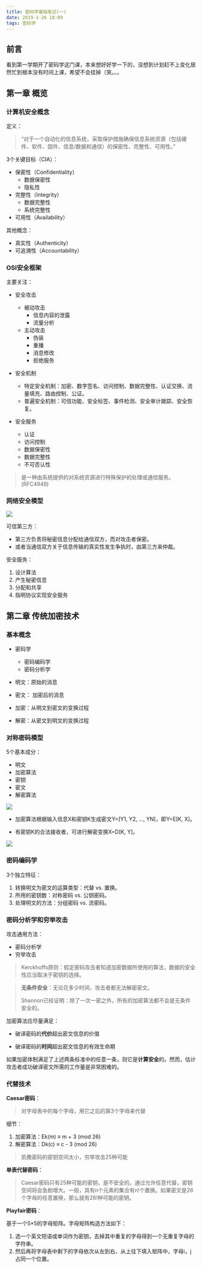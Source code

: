 ```yaml
---
title: 密码学基础笔记(一)
date: 2019-1-26 18:09
tags: 密码学
---
```

## 前言

看到第一学期开了密码学这门课，本来想好好学一下的，没想到计划赶不上变化居然忙到根本没有时间上课，希望不会挂掉（哭。。。

## 第一章 概览

### 计算机安全概念

定义：

> “对于一个自动化的信息系统，采取保护措施确保信息系统资源（包括硬件、软件、固件、信息/数据和通信）的保密性、完整性、可用性。”
>

3个关键目标（CIA）：

- 保密性（Confidentiality）
  - 数据保密性
  - 隐私性
- 完整性（Integrity）
  - 数据完整性
  - 系统完整性
- 可用性（Availability）

其他概念：

- 真实性（Authenticity）
- 可追溯性（Accountability）

### OSI安全框架

主要关注：

- 安全攻击

  - 被动攻击
    - 信息内容的泄露
    - 流量分析
  - 主动攻击
    - 伪装
    - 重播
    - 消息修改
    - 拒绝服务
- 安全机制
  - 特定安全机制：加密、数字签名、访问控制、数据完整性、认证交换、流量填充、路由控制、公证。
  - 普遍安全机制：可信功能、安全标签、事件检测、安全审计跟踪、安全恢复。
- 安全服务
  - 认证
  - 访问控制
  - 数据保密性
  - 数据完整性
  - 不可否认性

> 是一种由系统提供的对系统资源进行特殊保护的处理或通信服务。(RFC4949)



### 网络安全模型

![](/images/网络安全模型.png)

可信第三方：

- 第三方负责将秘密信息分配给通信双方，而对攻击者保密。
- 或者当通信双方关于信息传输的真实性发生争执时，由第三方来仲裁。

安全服务：

1. 设计算法
2. 产生秘密信息
3. 分配和共享
4. 指明协议实现安全服务

## 第二章 传统加密技术

### 基本概念

- 密码学
  - 密码编码学
  - 密码分析学

- 明文：原始的消息
- 密文： 加密后的消息
- 加密：从明文到密文的变换过程
- 解密：从密文到明文的变换过程

### 对称密码模型

5个基本成分：

- 明文
- 加密算法
- 密钥
- 密文
- 解密算法

![](/images/对称密码模型.png)     

- 加密算法根据输入信息X和密钥K生成密文Y=[Y1, Y2, ..., YN]，即Y=E[K, X]。

- 有密钥K的合法接收者，可进行解密变换X=D[K, Y]。

![](/images/对称密码体制.png)



### 密码编码学

3个独立特征：

1. 转换明文为密文的运算类型：代替 vs. 置换。
2. 所用的密钥数：对称密码 vs. 公钥密码。
3. 处理明文的方法：分组密码 vs. 流密码。

### 密码分析学和穷举攻击

攻击通用方法：

- 密码分析学
- 穷举攻击

> Kerckhoffs原则：假定密码攻击者知道加密数据所使用的算法，数据的安全性应当取决于密钥的选择。

> ​    **无条件安全**：无论花多少时间，攻击者都无法解密密文。
>
> ​    Shannon已经证明：除了一次一密之外，所有的加密算法都不会是无条件安全的。

加密算法应尽量满足：

- 破译密码的**代价**超出密文信息的价值

- 破译密码的**时间**超出密文信息的有效生命期

如果加密体制满足了上述两条标准中的任意一条，则它是**计算安全**的。然而，估计攻击者成功破译密文所需的工作量是非常困难的。

### 代替技术

**Caesar密码**：

> 对字母表中的每个字母，用它之后的第3个字母来代替

细节：

1. 加密算法：Ek(m) ≡ m + 3 (mod 26)
2. 解密算法：Dk(c) ≡ c - 3 (mod 26)

> 凯撒密码的密钥空间太小，穷举攻击25种可能

**单表代替密码**：

> Caesar密码只有25种可能的密钥，是不安全的。通过允许任意代替，密钥空间将会急剧增大。一般，具有n个元素的集合有n!个置换。如果密文是26个字母的任意置换，那么就有26!种可能的密钥。

**Playfair密码**：

基于一个5×5的字母矩阵。字母矩阵构造方法如下：

1. 选一个英文短语或单词作为密钥，去掉其中重复的字母得到一个无重复字母的字符串。
2. 然后再将字母表中剩下的字母依次从左到右、从上往下填入矩阵中，字母i，j占同一个位置。
